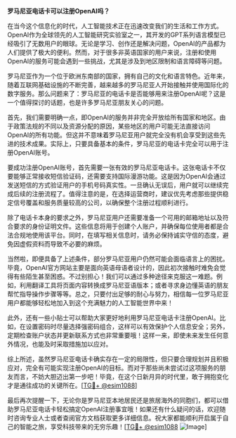 **罗马尼亚电话卡可以注册OpenAI吗？**

在当今这个信息化的时代，人工智能技术正在迅速改变我们的生活和工作方式。OpenAI作为全球领先的人工智能研究实验室之一，其开发的GPT系列语言模型已经吸引了无数用户的眼球。无论是学习、创作还是解决问题，OpenAI的产品都为人们提供了极大的便利。然而，对于很多非英语国家的用户来说，注册和使用OpenAI的服务可能会遇到一些挑战，尤其是涉及到地区限制和语言障碍等问题。

罗马尼亚作为一个位于欧洲东南部的国家，拥有自己的文化和语言特色。近年来，随着互联网基础设施的不断完善，越来越多的罗马尼亚人开始接触并使用国际化的数字服务。那么问题来了：罗马尼亚的电话卡是否能够用来注册OpenAI呢？这是一个值得探讨的话题，也是许多罗马尼亚朋友关心的问题。

首先，我们需要明确一点，即OpenAI的服务并非完全开放给所有国家和地区。由于政策法规的不同以及资源分配的原因，某些地区的用户可能无法直接访问OpenAI的所有功能。但这并不意味着罗马尼亚用户就完全没有机会享受到这些先进的技术成果。实际上，只要具备基本的条件，罗马尼亚的电话卡完全可以用于注册OpenAI账号。

要成功注册OpenAI账号，首先需要一张有效的罗马尼亚电话卡。这张电话卡不仅要能够正常接收短信验证码，还需要支持国际漫游功能。这是因为OpenAI会通过发送短信的方式验证用户的手机号码真实性。一旦确认无误后，用户就可以继续完成后续的注册流程了。值得注意的是，在选择运营商时，建议优先考虑那些提供稳定信号覆盖和服务质量较高的公司，以确保整个注册过程顺利进行。

除了电话卡本身的要求之外，罗马尼亚用户还需要准备一个可用的邮箱地址以及符合要求的身份证明文件。这些信息将用于创建个人账户，并确保每位使用者都是合法合规地使用该平台。同时，在填写相关信息时，请务必保持诚实守信的态度，避免因虚假资料而导致不必要的麻烦。

当然啦，即便具备了上述条件，部分罗马尼亚用户仍然可能会面临语言上的困扰。毕竟，OpenAI官方网站主要是面向英语母语者设计的，因此初次接触时难免会觉得有些陌生甚至困惑。不过别担心！我们可以通过多种途径来克服这一难题。例如，利用翻译工具将页面内容转换成罗马尼亚语版本；或者寻求身边懂英语的朋友帮忙指导操作步骤等等。总之，只要付出足够的耐心与努力，相信每一位罗马尼亚用户都能够轻松地加入到这个充满魅力的人工智能世界中来！

此外，还有一些小贴士可以帮助大家更好地利用罗马尼亚电话卡注册OpenAI。比如，在设置密码时尽量选择强密码组合，这样可以有效保护个人信息安全；另外，定期检查账户状态并更新联系方式也非常重要哦！这样一来，即使未来发生任何意外情况，也能及时采取措施加以应对。

综上所述，虽然罗马尼亚电话卡确实存在一定的局限性，但只要合理规划并且积极应对，完全有可能实现注册OpenAI的目标。而对于那些尚未尝试过这项服务的朋友而言，不妨大胆迈出第一步吧！毕竟，在这个日新月异的时代里，敢于拥抱变化才是通往成功的关键所在。[[TG💪+ @esim1088](https://t.me/s/esim1088)]

最后再次提醒一下，无论你是罗马尼亚本地居民还是旅居海外的同胞们，都可以借助罗马尼亚电话卡轻松搞定OpenAI注册事宜哦！如果还有什么疑问的话，欢迎随时咨询专业人士或者查阅官方文档获取更多详细信息。祝大家都能顺利开启属于自己的智能之旅，享受科技带来的无穷乐趣！[[TG💪+ @esim1088](https://t.me/s/esim1088) ![Image](https://i.postimg.cc/4NQfJmqS/Snipaste-2025-05-13-00-14-12.png)]